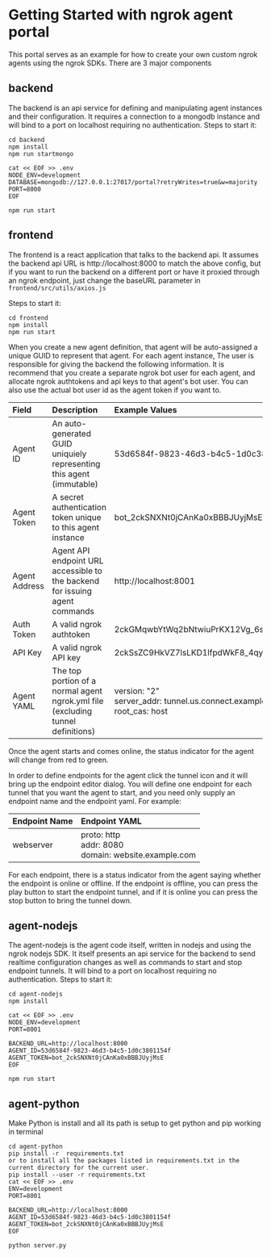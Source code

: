 # Getting Started with ngrok agent portal

This portal serves as an example for how to create your own custom ngrok agents
using the ngrok SDKs. There are 3 major components

## backend

The backend is an api service for defining and manipulating agent instances and
their configuration. It requires a connection to a mongodb instance and will
bind to a port on localhost requiring no authentication. Steps to start it:

```
cd backend
npm install
npm run startmongo

cat << EOF >> .env
NODE_ENV=development
DATABASE=mongodb://127.0.0.1:27017/portal?retryWrites=true&w=majority
PORT=8000
EOF

npm run start
```

## frontend

The frontend is a react application that talks to the backend api. It assumes
the backend api URL is http://localhost:8000 to match the above config, but
if you want to run the backend on a different port or have it proxied through
an ngrok endpoint, just change the baseURL parameter in
`frontend/src/utils/axios.js`

Steps to start it:

```
cd frontend
npm install
npm run start
```

When you create a new agent definition, that agent will be auto-assigned a
unique GUID to represent that agent. For each agent instance, The user is
responsible for giving the backend the following information. It is recommend
that you create a separate ngrok bot user for each agent, and allocate
ngrok authtokens and api keys to that agent's bot user. You can also use the
actual bot user id as the agent token if you want to.

| Field         | Description                                                                     | Example Values                                                                   |
| :------------ | :------------------------------------------------------------------------------ | :------------------------------------------------------------------------------- |
| Agent ID      | An auto-generated GUID uniquiely representing this agent (immutable)            | 53d6584f-9823-46d3-b4c5-1d0c3801154f                                             |
| Agent Token   | A secret authentication token unique to this agent instance                     | bot_2ckSNXNt0jCAnKa0xBBBJUyjMsE                                                  |
| Agent Address | Agent API endpoint URL accessible to the backend for issuing agent commands     | http://localhost:8001                                                            |
| Auth Token    | A valid ngrok authtoken                                                         | 2ckGMqwbYtWq2bNtwiuPrKX12Vg_6sLmax7Y9ZR23C5PGKpSR                                |
| API Key       | A valid ngrok API key                                                           | 2ckSsZC9HkVZ7lsLKD1lfpdWkF8_4qy21MXtBreM2pt9Eme8F                                |
| Agent YAML    | The top portion of a normal agent ngrok.yml file (excluding tunnel definitions) | version: "2"<br>server_addr: tunnel.us.connect.example.com:443<br>root_cas: host |

Once the agent starts and comes online, the status indicator for the agent will
change from red to green.

In order to define endpoints for the agent click the tunnel icon and it will
bring up the endpoint editor dialog. You will define one endpoint for each
tunnel that you want the agent to start, and you need only supply an endpoint
name and the endpoint yaml. For example:

| Endpoint Name | Endpoint YAML                                            |
| :------------ | :------------------------------------------------------- |
| webserver     | proto: http<br>addr: 8080<br>domain: website.example.com |

For each endpoint, there is a status indicator from the agent saying whether
the endpoint is online or offline. If the endpoint is offline, you can press
the play button to start the endpoint tunnel, and if it is online you can press
the stop button to bring the tunnel down.

## agent-nodejs

The agent-nodejs is the agent code itself, written in nodejs and using the
ngrok nodejs SDK. It itself presents an api service for the backend to send
realtime configuration changes as well as commands to start and stop endpoint
tunnels. It will bind to a port on localhost requiring no authentication.
Steps to start it:

```
cd agent-nodejs
npm install

cat << EOF >> .env
NODE_ENV=development
PORT=8001

BACKEND_URL=http://localhost:8000
AGENT_ID=53d6584f-9823-46d3-b4c5-1d0c3801154f
AGENT_TOKEN=bot_2ckSNXNt0jCAnKa0xBBBJUyjMsE
EOF

npm run start
```

## agent-python

Make Python is install and all its path is setup to get python and pip working in terminal

```
cd agent-python
pip install -r  requirements.txt
or to install all the packages listed in requirements.txt in the current directory for the current user.
pip install --user -r requirements.txt
cat << EOF >> .env
ENV=development
PORT=8001

BACKEND_URL=http://localhost:8000
AGENT_ID=53d6584f-9823-46d3-b4c5-1d0c3801154f
AGENT_TOKEN=bot_2ckSNXNt0jCAnKa0xBBBJUyjMsE
EOF

python server.py
```
